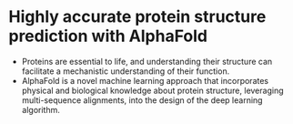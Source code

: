 # Highly accurate protein structure prediction with AlphaFold

- Proteins are essential to life, and understanding their structure can facilitate a mechanistic understanding of their function. 
- AlphaFold is a novel machine learning approach that incorporates physical and biological knowledge about protein structure, leveraging multi-sequence alignments, into the design of the deep learning algorithm.